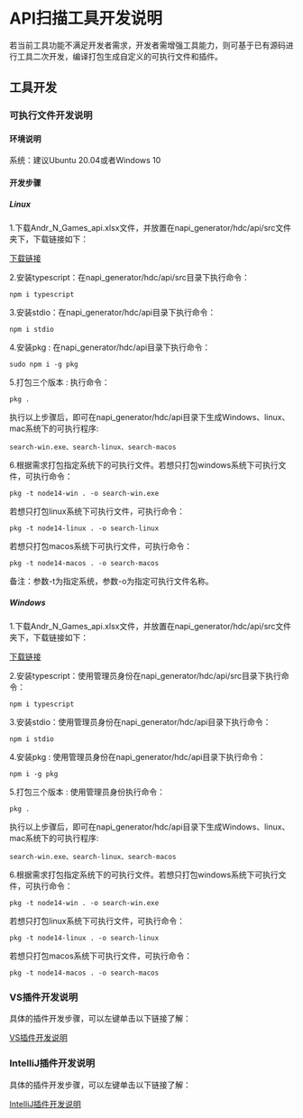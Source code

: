 # API扫描工具开发说明

若当前工具功能不满足开发者需求，开发者需增强工具能力，则可基于已有源码进行工具二次开发，编译打包生成自定义的可执行文件和插件。

## 工具开发

### 可执行文件开发说明

#### 环境说明

系统：建议Ubuntu 20.04或者Windows 10

#### 开发步骤

##### Linux
1.下载Andr_N_Games_api.xlsx文件，并放置在napi_generator/hdc/api/src文件夹下，下载链接如下：

[下载链接](暂无)

2.安装typescript：在napi_generator/hdc/api/src目录下执行命令：

	npm i typescript

3.安装stdio：在napi_generator/hdc/api目录下执行命令：

	npm i stdio

4.安装pkg : 在napi_generator/hdc/api目录下执行命令：

	sudo npm i -g pkg

5.打包三个版本 : 执行命令：

	pkg .

执行以上步骤后，即可在napi_generator/hdc/api目录下生成Windows、linux、mac系统下的可执行程序:

	search-win.exe、search-linux、search-macos

6.根据需求打包指定系统下的可执行文件。若想只打包windows系统下可执行文件，可执行命令：

	pkg -t node14-win . -o search-win.exe

若想只打包linux系统下可执行文件，可执行命令：

	pkg -t node14-linux . -o search-linux

若想只打包macos系统下可执行文件，可执行命令：

	pkg -t node14-macos . -o search-macos

备注：参数-t为指定系统，参数-o为指定可执行文件名称。


##### Windows

1.下载Andr_N_Games_api.xlsx文件，并放置在napi_generator/hdc/api/src文件夹下，下载链接如下：

[下载链接](暂无)

2.安装typescript：使用管理员身份在napi_generator/hdc/api/src目录下执行命令：

	npm i typescript

3.安装stdio：使用管理员身份在napi_generator/hdc/api目录下执行命令：

	npm i stdio

4.安装pkg : 使用管理员身份在napi_generator/hdc/api目录下执行命令：

	npm i -g pkg

5.打包三个版本 : 使用管理员身份执行命令：

	pkg .

执行以上步骤后，即可在napi_generator/hdc/api目录下生成Windows、linux、mac系统下的可执行程序:

	search-win.exe、search-linux、search-macos

6.根据需求打包指定系统下的可执行文件。若想只打包windows系统下可执行文件，可执行命令：

	pkg -t node14-win . -o search-win.exe

若想只打包linux系统下可执行文件，可执行命令：

	pkg -t node14-linux . -o search-linux

若想只打包macos系统下可执行文件，可执行命令：

	pkg -t node14-macos . -o search-macos

### VS插件开发说明

具体的插件开发步骤，可以左键单击以下链接了解：

[VS插件开发说明](https://gitee.com/openharmony/napi_generator/blob/master/hdc/api/api_scan_vs_plugin/docs/DEVELOP_ZH.md)

### IntelliJ插件开发说明

具体的插件开发步骤，可以左键单击以下链接了解：

[IntelliJ插件开发说明](https://gitee.com/openharmony/napi_generator/blob/master/hdc/api/api_scan_IntelliJ_plugin/docs/DEVELOP_ZH.md)

